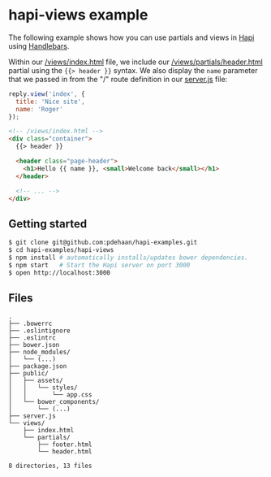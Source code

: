 # hapi-views example

The following example shows how you can use partials and views in [Hapi](http://hapijs.com/) using [Handlebars](http://handlebarsjs.com/).

Within our [/views/index.html](/hapi-views/views/index.html) file, we include our [/views/partials/header.html](/hapi-views/views/partials/header.html) partial using the `{{> header }}` syntax. We also display the `name` parameter that we passed in from the "/" route definition in our [server.js](/hapi-views/server.js#L21-L24) file:
```js
reply.view('index', {
  title: 'Nice site',
  name: 'Roger'
});
```

```html
<!-- /views/index.html -->
<div class="container">
  {{> header }}

  <header class="page-header">
    <h1>Hello {{ name }}, <small>Welcome back</small></h1>
  </header>

  <!-- ... -->
</div>
```

## Getting started

```sh
$ git clone git@github.com:pdehaan/hapi-examples.git
$ cd hapi-examples/hapi-views
$ npm install # automatically installs/updates bower dependencies.
$ npm start   # Start the Hapi server on port 3000
$ open http://localhost:3000
```

## Files
```
.
├── .bowerrc
├── .eslintignore
├── .eslintrc
├── bower.json
├── node_modules/
│   └── (...)
├── package.json
├── public/
│   ├── assets/
│   │   └── styles/
│   │       └── app.css
│   └── bower_components/
│       └── (...)
├── server.js
└── views/
    ├── index.html
    └── partials/
        ├── footer.html
        └── header.html

8 directories, 13 files
```

